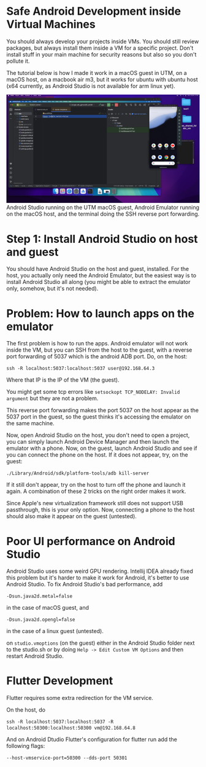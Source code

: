 # Safe Android Development inside Virtual Machines

You should always develop your projects inside VMs. You should still review packages, but always install them inside a VM for a specific project. Don't install stuff in your main machine for security reasons but also so you don't pollute it.

The tutorial below is how I made it work in a macOS guest in UTM, on a macOS host, on a macbook air m3, but it works for ubuntu with ubuntu host (x64 currently, as Android Studio is not available for arm linux yet).

![print screen of android studio inside UTM macOS guest, android emulator](./print_screen.png)
Android Studio running on the UTM macOS guest, Android Emulator running on the macOS host, and the terminal doing the SSH reverse port forwarding.

# Step 1: Install Android Studio on host and guest

You should have Android Studio on the host and guest, installed. For the host, you actually only need the Android Emulator, but the easiest way is to install Android Studio all along (you might be able to extract the emulator only, somehow, but it's not needed).

# Problem: How to launch apps on the emulator

The first problem is how to run the apps. Android emulator will not work inside the VM, but you can SSH from the host to the guest, with a reverse port forwarding of 5037 which is the android ADB port. Do, on the host:

```
ssh -R localhost:5037:localhost:5037 user@192.168.64.3
```

Where that IP is the IP of the VM (the guest).


You might get some tcp errors like `setsockopt TCP_NODELAY: Invalid argument` but they are not a problem.

This reverse port forwarding makes the port 5037 on the host appear as the 5037 port in the guest, so the guest thinks it's accessing the emulator on the same machine.

Now, open Android Studio on the host, you don't need to open a project, you can simply launch Android Device Manager and then launch the emulator with a phone.
Now, on the guest, launch Android Studio and see if you can connect the phone on the host. If it does not appear, try, on the guest:

```
./Library/Android/sdk/platform-tools/adb kill-server
```

If it still don't appear, try on the host to turn off the phone and launch it again. A combination of these 2 tricks on the right order makes it work.

Since Apple's new virtualization framework still does not support USB passthrough, this is your only option. Now, connecting a phone to the host should also make it appear on the guest (untested).

# Poor UI performance on Android Studio

Android Studio uses some weird GPU rendering. Intellij IDEA already fixed this problem but it's harder to make it work for Android, it's better to use Android Studio. To fix Android Studio's bad performance, add

```
-Dsun.java2d.metal=false
```

in the case of macOS guest, and 

```
-Dsun.java2d.opengl=false
```

in the case of a linux guest (untested).

on `studio.vmoptions` (on the guest) either in the Android Studio folder next to the studio.sh or by doing `Help -> Edit Custom VM Options` and then restart Android Studio.

# Flutter Development

Flutter requires some extra redirection for the VM service.

On the host, do

```
ssh -R localhost:5037:localhost:5037 -R localhost:50300:localhost:50300 vm@192.168.64.8
```

And on Android Dtudio Flutter's configuration for flutter run add the following flags:

```
--host-vmservice-port=50300 --dds-port 50301
```
